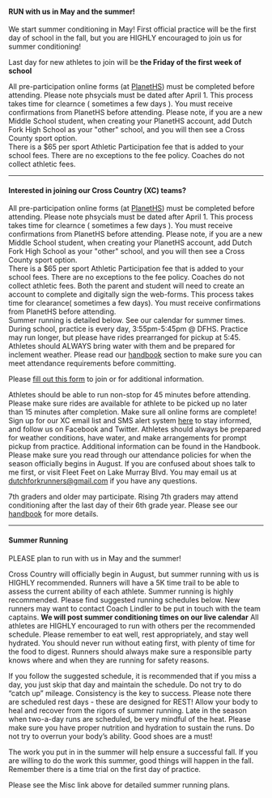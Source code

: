 ####  RUN with us in May and the summer!
We start summer conditioning in May!  First official practice will be the first day of school in the fall, but you are HIGHLY encouraged to join us for summer conditioning!

Last day for new athletes to join will be **the Friday of the first week of school**

All pre-participation online forms (at [PlanetHS](http://planetHS.com/)) must be completed before attending. Please note phsycials must be dated after April 1. This process takes time for clearnce ( sometimes a few days ).  You must receive confirmations from PlanetHS before attending. 
Please note, if you are a new Middle School student, when creating your PlanetHS account, add Dutch Fork High School as your "other" school, and you will then see a Cross County sport option.  
There is a $65 per sport Athletic Participation fee that is added to your school fees.  There are no exceptions to the fee policy. Coaches do not collect athletic fees.  

---

#### Interested in joining our Cross Country (XC) teams?

All pre-participation online forms (at [PlanetHS](http://planetHS.com/)) must be completed before attending. Please note phsycials must be dated after April 1. This process takes time for clearnce ( sometimes a few days ).  You must receive confirmations from PlanetHS before attending. 
Please note, if you are a new Middle School student, when creating your PlanetHS account, add Dutch Fork High School as your "other" school, and you will then see a Cross County sport option.  
There is a $65 per sport Athletic Participation fee that is added to your school fees.  There are no exceptions to the fee policy. Coaches do not collect athletic fees. 
Both the parent and student will need to create an account to complete and digitally sign the web-forms.  This process takes time for clearance( sometimes a few days).  You must receive confirmations from PlanetHS before attending.  
Summer running is detailed below. See our calendar for summer times.  
During school, practice is every day, 3:55pm-5:45pm @ DFHS. Practice may run longer, but please have rides prearranged for pickup at 5:45. Athletes should ALWAYS bring water with them and be prepared for inclement weather. Please read our [handbook](http://dutchforkrunners.com/Handbook) section to make sure you can meet attendance requirements before committing.

Please [fill out this form](https://goo.gl/forms/BXjBnKhVeLkxSXuG3)  to join or for additional information.

Athletes should be able to run non-stop for 45 minutes before attending. Please make sure rides are available for athlete to be picked up no later than 15 minutes after completion. Make sure all online forms are complete! Sign up for our XC email list and SMS alert system [here](http://dutchforkrunners.com/Contact) to stay informed, and follow us on Facebook and Twitter. Athletes should always be prepared for weather conditions, have water, and make arrangements for prompt pickup from practice. Additional information can be found in the Handbook. Please make sure you read through our attendance policies for when the season officially begins in August. If you are confused about shoes talk to me first, or visit Fleet Feet on Lake Murray Blvd. You may email us at [dutchforkrunners@gmail.com](dutchforkrunners@gmail.com) if you have any questions.

7th graders and older may participate. Rising 7th graders may attend conditioning after the last day of their 6th grade year. Please see our [handbook](http://dutchforkrunners.com/Handbook) for more details.




---

#### Summer Running

PLEASE plan to run with us in May and the summer!

Cross Country will officially begin in August, but summer running with us is HIGHLY recommended.  Runners will have a 5K time trail to be able to assess the current ability of each athlete.  Summer running is highly recommended.  Please find suggested running schedules below.  New runners may want to contact Coach Lindler to be put in touch with the team captains.  **We will post summer conditioning times on our live calendar**  All athletes are HIGHLY encouraged to run with others per the recommended schedule.  Please remember to eat well, rest appropriately, and stay well hydrated.  You should never run without eating first, with plenty of time for the food to digest.  Runners should always make sure a responsible party knows where and when they are running for safety reasons.

If you follow the suggested schedule, it is recommended that if you miss a day, you just skip that day and maintain the schedule.  Do not try to do “catch up” mileage.  Consistency is the key to success.  Please note there are scheduled rest days - these are designed for REST!  Allow your body to heal and recover from the rigors of summer running.  Late in the season when two-a-day runs are scheduled, be very mindful of the heat.  Please make sure you have proper nutrition and hydration to sustain the runs.  Do not try to overrun your body’s ability.  Good shoes are a must!

The work you put in in the summer will help ensure a successful fall.  If you are willing to do the work this summer, good things will happen in the fall.  Remember there is a time trial on the first day of practice.

Please see the Misc link above for detailed summer running plans.

